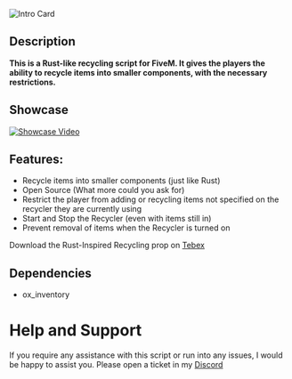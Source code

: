 ![Intro Card](https://docs.coolbrad.com/images/README/CB-Recycling.png)

## Description
**This is a Rust-like recycling script for FiveM. It gives the players the ability to recycle items into smaller components, with the necessary restrictions.**

## Showcase
[![Showcase Video](https://img.youtube.com/vi/ZG_ajsKuK7E/maxresdefault.jpg)](https://youtu.be/ZG_ajsKuK7E)

## Features:
- Recycle items into smaller components (just like Rust)
- Open Source (What more could you ask for)
- Restrict the player from adding or recycling items not specified on the recycler they are currently using
- Start and Stop the Recycler (even with items still in)
- Prevent removal of items when the Recycler is turned on

Download the Rust-Inspired Recycling prop on [Tebex](https://bzzz.tebex.io/package/5372116)

## Dependencies
- ox_inventory

# Help and Support
If you require any assistance with this script or run into any issues, I would be happy to assist you. Please open a ticket in my [Discord](https://discord.gg/FQtN5FXcG5)